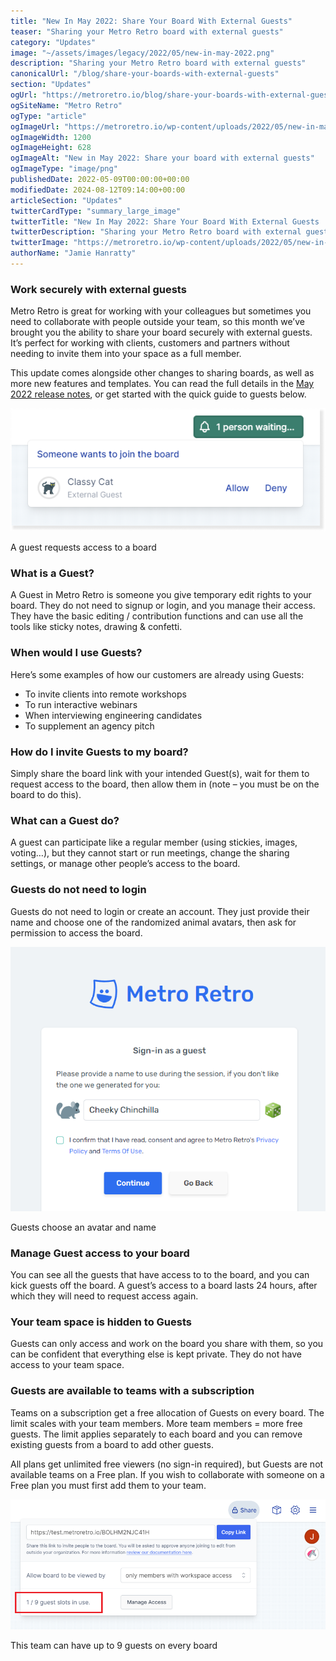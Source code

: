 ```yaml
---
title: "New In May 2022: Share Your Board With External Guests"
teaser: "Sharing your Metro Retro board with external guests"
category: "Updates"
image: "~/assets/images/legacy/2022/05/new-in-may-2022.png"
description: "Sharing your Metro Retro board with external guests"
canonicalUrl: "/blog/share-your-boards-with-external-guests"
section: "Updates"
ogUrl: "https://metroretro.io/blog/share-your-boards-with-external-guests"
ogSiteName: "Metro Retro"
ogType: "article"
ogImageUrl: "https://metroretro.io/wp-content/uploads/2022/05/new-in-may-2022.png"
ogImageWidth: 1200
ogImageHeight: 628
ogImageAlt: "New in May 2022: Share your board with external guests"
ogImageType: "image/png"
publishedDate: 2022-05-09T00:00:00+00:00
modifiedDate: 2024-08-12T09:14:00+00:00
articleSection: "Updates"
twitterCardType: "summary_large_image"
twitterTitle: "New In May 2022: Share Your Board With External Guests | Metro Retro"
twitterDescription: "Sharing your Metro Retro board with external guests"
twitterImage: "https://metroretro.io/wp-content/uploads/2022/05/new-in-may-2022.png"
authorName: "Jamie Hanratty"
---
```


### Work securely with external guests

Metro Retro is great for working with your colleagues but sometimes you need to collaborate with people outside your team, so this month we’ve brought you the ability to share your board securely with external guests. It’s perfect for working with clients, customers and partners without needing to invite them into your space as a full member.

This update comes alongside other changes to sharing boards, as well as more new features and templates. You can read the full details in the [May 2022 release notes](https://updates.metroretro.io/external-guests-better-sharing-v2.49-uuvn2), or get started with the quick guide to guests below.

![](../../assets/images/legacy/2023/05/63453dd8de5b3ce2c59ab50c_image-149.png)

A guest requests access to a board

### What is a Guest?

A Guest in Metro Retro is someone you give temporary edit rights to your board. They do not need to signup or login, and you manage their access. They have the basic editing / contribution functions and can use all the tools like sticky notes, drawing & confetti.

### When would I use Guests?

Here’s some examples of how our customers are already using Guests:

- To invite clients into remote workshops
- To run interactive webinars
- When interviewing engineering candidates
- To supplement an agency pitch

### How do I invite Guests to my board?

Simply share the board link with your intended Guest(s), wait for them to request access to the board, then allow them in (note – you must be on the board to do this).

### What can a Guest do?

A guest can participate like a regular member (using stickies, images, voting…), but they cannot start or run meetings, change the sharing settings, or manage other people’s access to the board.

### Guests do not need to login

Guests do not need to login or create an account. They just provide their name and choose one of the randomized animal avatars, then ask for permission to access the board.

![](../../assets/images/legacy/2023/05/63454361a88043c419b0555b_spaces2F-MTLRFXF_qrbajtZtGqf2Fuploads2FMoOXYfxBM63jWguNc1Ds2Fimage.png)

Guests choose an avatar and name

### Manage Guest access to your board

You can see all the guests that have access to to the board, and you can kick guests off the board. A guest’s access to a board lasts 24 hours, after which they will need to request access again.

### Your team space is hidden to Guests

Guests can only access and work on the board you share with them, so you can be confident that everything else is kept private. They do not have access to your team space.

### Guests are available to teams with a subscription

Teams on a subscription get a free allocation of Guests on every board. The limit scales with your team members. More team members = more free guests. The limit applies separately to each board and you can remove existing guests from a board to add other guests.

All plans get unlimited free viewers (no sign-in required), but Guests are not available teams on a Free plan. If you wish to collaborate with someone on a Free plan you must first add them to your team.

![](../../assets/images/legacy/2023/05/6345439f754eea0e711fadfa_spaces2F-MTLRFXF_qrbajtZtGqf2Fuploads2FIc6SToR4ZTn5GAH2Q5L32Fimage.png)

This team can have up to 9 guests on every board
